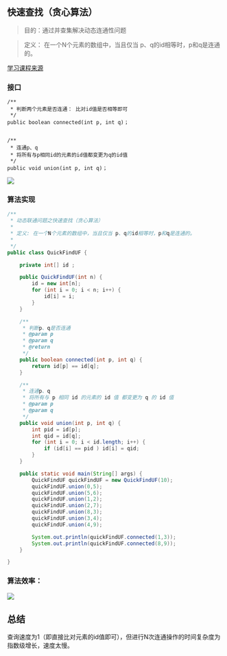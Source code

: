 
## 快速查找（贪心算法）

> 目的：通过并查集解决动态连通性问题

> 定义： 在一个N个元素的数组中，当且仅当 p、q的id相等时，p和q是连通的。

[学习课程来源](https://www.coursera.org/learn/algorithms-part1/lecture/EcF3P/quick-find)

### 接口

```
/**
 * 判断两个元素是否连通： 比对id值是否相等即可
 */
public boolean connected(int p, int q)；


/**
 * 连通p、q
 * 将所有与p相同id的元素的id值都变更为q的id值
 */
public void union(int p, int q)；
```

![](https://yangc91.oss-cn-hongkong.aliyuncs.com/imgs/20190304230728.png)

### 算法实现
```java
/**
 * 动态联通问题之快速查找（贪心算法）
 *
 * 定义: 在一个N个元素的数组中，当且仅当 p、q的id相等时，p和q是连通的。
 *
 */
public class QuickFindUF {

    private int[] id ;

    public QuickFindUF(int n) {
        id = new int[n];
        for (int i = 0; i < n; i++) {
            id[i] = i;
        }
    }

    /**
     * 判断p、q是否连通
     * @param p
     * @param q
     * @return
     */
    public boolean connected(int p, int q) {
        return id[p] == id[q];
    }

    /**
     * 连通p、q
     * 将所有与 p 相同 id 的元素的 id 值 都变更为 q 的 id 值
     * @param p
     * @param q
     */
    public void union(int p, int q) {
        int pid = id[p];
        int qid = id[q];
        for (int i = 0; i < id.length; i++) {
            if (id[i] == pid ) id[i] = qid;
        }
    }

    public static void main(String[] args) {
        QuickFindUF quickFindUF = new QuickFindUF(10);
        quickFindUF.union(0,5);
        quickFindUF.union(5,6);
        quickFindUF.union(1,2);
        quickFindUF.union(2,7);
        quickFindUF.union(8,3);
        quickFindUF.union(3,4);
        quickFindUF.union(4,9);

        System.out.println(quickFindUF.connected(1,3));
        System.out.println(quickFindUF.connected(8,9));
    }

}
```


### 算法效率：
![](https://yangc91.oss-cn-hongkong.aliyuncs.com/imgs/20190304222602.png)


## 总结

查询速度为1（即直接比对元素的id值即可），但进行N次连通操作的时间复杂度为指数级增长，速度太慢。
